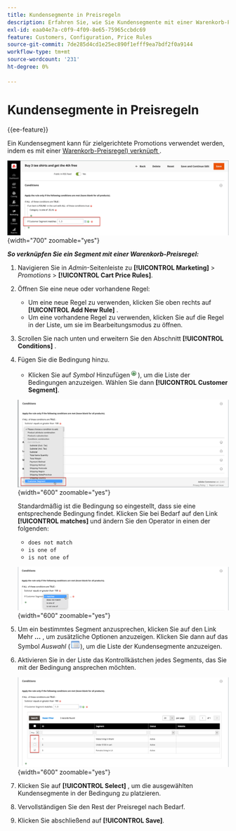 ```yaml
---
title: Kundensegmente in Preisregeln
description: Erfahren Sie, wie Sie Kundensegmente mit einer Warenkorb-Preisregel verknüpfen, damit Sie zielgerichtete Promotions für Ihren Store definieren können.
exl-id: eaa04e7a-c0f9-4f09-8e65-75965ccbdc69
feature: Customers, Configuration, Price Rules
source-git-commit: 7de285d4cd1e25ec890f1efff9ea7bdf2f0a9144
workflow-type: tm+mt
source-wordcount: '231'
ht-degree: 0%

---
```


# Kundensegmente in Preisregeln

{{ee-feature}}

Ein Kundensegment kann für zielgerichtete Promotions verwendet werden, indem es mit einer [Warenkorb-Preisregel) verknüpft ](../merchandising-promotions/price-rules-cart.md).

![Warenkorb-Preisregel - Zielkundensegment](assets/price-rule-cart-condition-segments.png){width="700" zoomable="yes"}

_&#x200B;**So verknüpfen Sie ein Segment mit einer Warenkorb-Preisregel:**&#x200B;_

1. Navigieren Sie in _Admin_-Seitenleiste zu **[!UICONTROL Marketing]** > _Promotions_ > **[!UICONTROL Cart Price Rules]**.

1. Öffnen Sie eine neue oder vorhandene Regel:

   * Um eine neue Regel zu verwenden, klicken Sie oben rechts auf **[!UICONTROL Add New Rule]** .
   * Um eine vorhandene Regel zu verwenden, klicken Sie auf die Regel in der Liste, um sie im Bearbeitungsmodus zu öffnen.

1. Scrollen Sie nach unten und erweitern Sie den Abschnitt **[!UICONTROL Conditions]** .

1. Fügen Sie die Bedingung hinzu.

   * Klicken Sie auf _Symbol_ Hinzufügen![ (](../assets/icon-add-green-circle.png)), um die Liste der Bedingungen anzuzeigen. Wählen Sie dann **[!UICONTROL Customer Segment]**.

   ![Warenkorb-Preisregel - Kundensegmentbedingung hinzufügen](assets/condition-customer-segment.png){width="600" zoomable="yes"}

   Standardmäßig ist die Bedingung so eingestellt, dass sie eine entsprechende Bedingung findet. Klicken Sie bei Bedarf auf den Link **[!UICONTROL matches]** und ändern Sie den Operator in einen der folgenden:

   * `does not match`
   * `is one of`
   * `is not one of`

   ![Bedingungsoperator](assets/price-rule-condition-customer-segment-operator.png){width="600" zoomable="yes"}

1. Um ein bestimmtes Segment anzusprechen, klicken Sie auf den Link Mehr **…** , um zusätzliche Optionen anzuzeigen. Klicken Sie dann auf das Symbol _Auswahl_ (![Listensymbol](../assets/icon-list-chooser.png)), um die Liste der Kundensegmente anzuzeigen.

1. Aktivieren Sie in der Liste das Kontrollkästchen jedes Segments, das Sie mit der Bedingung ansprechen möchten.

   ![Warenkorb-Preisregel - Bedingungsauswahlliste](assets/condition-segment-chooser-list.png){width="600" zoomable="yes"}

1. Klicken Sie auf **[!UICONTROL Select]** , um die ausgewählten Kundensegmente in der Bedingung zu platzieren.

1. Vervollständigen Sie den Rest der Preisregel nach Bedarf.

1. Klicken Sie abschließend auf **[!UICONTROL Save]**.
